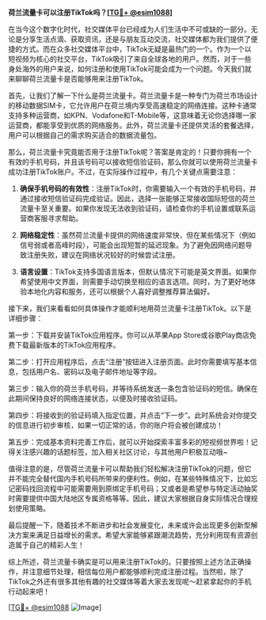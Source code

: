 **荷兰流量卡可以注册TikTok吗？[[TG💪+ @esim1088](https://t.me/s/esim1088)]**

在当今这个数字化时代，社交媒体平台已经成为人们生活中不可或缺的一部分。无论是分享生活点滴、获取资讯，还是与朋友互动交流，社交媒体都为我们提供了便捷的方式。而在众多社交媒体平台中，TikTok无疑是最热门的一个。作为一个以短视频为核心的社交平台，TikTok吸引了来自全球各地的用户。然而，对于一些身处海外的用户来说，如何注册和使用TikTok可能会成为一个问题。今天我们就来聊聊荷兰流量卡是否能够用来注册TikTok。

首先，让我们了解一下什么是荷兰流量卡。荷兰流量卡是一种专门为荷兰市场设计的移动数据SIM卡，它允许用户在荷兰境内享受高速稳定的网络连接。这种卡通常支持多种运营商，如KPN、Vodafone和T-Mobile等，这意味着无论你选择哪一家运营商，都能享受到优质的网络服务。此外，荷兰流量卡还提供灵活的套餐选择，用户可以根据自己的需求购买适合的数据流量包。

那么，荷兰流量卡究竟能否用于注册TikTok呢？答案是肯定的！只要你拥有一个有效的手机号码，并且该号码可以接收短信验证码，那么你就可以使用荷兰流量卡成功注册TikTok账户。不过，在实际操作过程中，有几个关键点需要注意：

1. **确保手机号码的有效性**：注册TikTok时，你需要输入一个有效的手机号码，并通过接收短信验证码完成验证。因此，选择一张能够正常接收国际短信的荷兰流量卡至关重要。如果你发现无法收到验证码，请检查你的手机设置或联系运营商客服寻求帮助。

2. **网络稳定性**：虽然荷兰流量卡提供的网络速度非常快，但在某些情况下（例如信号弱或者高峰时段），可能会出现短暂的延迟现象。为了避免因网络问题导致注册失败，建议在网络状况较好的时候尝试注册。

3. **语言设置**：TikTok支持多国语言版本，但默认情况下可能是英文界面。如果你希望使用中文界面，则需要手动切换至相应的语言选项。同时，为了更好地体验本地化内容和服务，还可以根据个人喜好调整推荐算法偏好。

接下来，我们来看看如何具体操作才能顺利地用荷兰流量卡注册TikTok。以下是详细步骤：

第一步：下载并安装TikTok应用程序。你可以从苹果App Store或谷歌Play商店免费下载最新版本的TikTok应用程序。

第二步：打开应用程序后，点击“注册”按钮进入注册页面。此时你需要填写基本信息，包括用户名、密码以及电子邮件地址等字段。

第三步：输入你的荷兰手机号码，并等待系统发送一条包含验证码的短信。确保在此期间保持良好的网络连接状态，以便及时接收验证码。

第四步：将接收到的验证码填入指定位置，并点击“下一步”。此时系统会对你提交的信息进行初步审核，如果一切正常的话，你的账户将会被创建成功！

第五步：完成基本资料完善工作后，就可以开始探索丰富多彩的短视频世界啦！记得关注感兴趣的话题标签，加入相关社区讨论，与其他用户积极互动哦~

值得注意的是，尽管荷兰流量卡可以帮助我们轻松解决注册TikTok的问题，但它并不能完全替代国内手机号码所带来的便利性。例如，在某些特殊情况下，比如忘记密码找回流程中可能需要用到原绑定手机号码；又或者是希望参与特定活动抽奖时需要提供中国大陆地区专属资格等等。因此，建议大家根据自身实际情况合理规划使用策略。

最后提醒一下，随着技术不断进步和社会发展变化，未来或许会出现更多创新型解决方案来满足日益增长的需求。希望大家能够紧跟潮流趋势，充分利用现有资源创造属于自己的精彩人生！

综上所述，荷兰流量卡确实是可以用来注册TikTok的。只要按照上述方法正确操作，并注意细节处理，相信每位用户都能够顺利完成注册过程。当然啦，除了TikTok之外还有很多其他有趣的社交媒体等着大家去发现呢～赶紧拿起你的手机行动起来吧！

[[TG💪+ @esim1088](https://t.me/s/esim1088) ![Image](https://i.postimg.cc/4NQfJmqS/Snipaste-2025-05-13-00-14-12.png)]